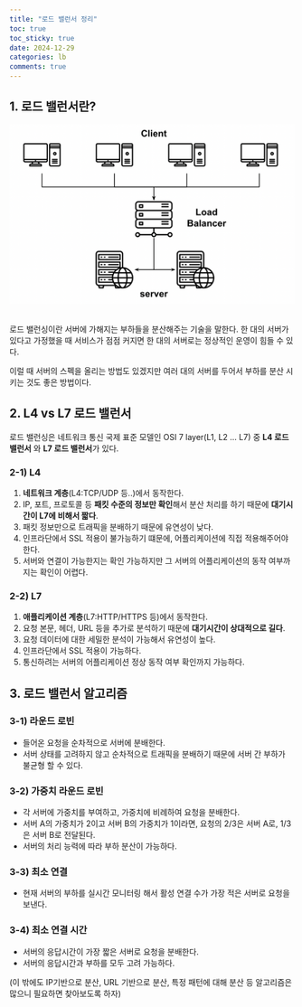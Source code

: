 ```yaml
---
title: "로드 밸런서 정리"
toc: true
toc_sticky: true
date: 2024-12-29
categories: lb
comments: true
---
```


## 1. 로드 밸런서란?
<p>
	<img src = "/assets/images/network/lb/LoadBalancer(1).png">
</p>
<br/>
로드 밸런싱이란 서버에 가해지는 부하들을 분산해주는 기술을 말한다. 한 대의 서버가 있다고 가정했을 때 서비스가 점점 커지면 한 대의 서버로는 정상적인 운영이 힘들 수 있다.

이럴 때 서버의 스펙을 올리는 방법도 있겠지만 여러 대의 서버를 두어서 부하를 분산 시키는 것도 좋은 방법이다.

## 2. L4 vs L7 로드 밸런서
로드 밸런싱은 네트워크 통신 국제 표준 모델인 OSI 7 layer(L1, L2 ... L7) 중 **L4 로드 밸런서** 와 **L7 로드 밸런서**가 있다.

### 2-1) L4
1. **네트워크 계층**(L4:TCP/UDP 등..)에서 동작한다.
2. IP, 포트, 프로토콜 등 **패킷 수준의 정보만 확인**해서 분산 처리를 하기 때문에 **대기시간이 L7에 비해서 짧다**.
3. 패킷 정보만으로 트래픽을 분배하기 때문에 유연성이 낮다.
4. 인프라단에서 SSL 적용이 불가능하기 떄문에, 어플리케이션에 직접 적용해주어야 한다.
5. 서버와 연결이 가능한지는 확인 가능하지만 그 서버의 어플리케이션의 동작 여부까지는 확인이 어렵다.

### 2-2) L7
1. **애플리케이션 계층**(L7:HTTP/HTTPS 등)에서 동작한다.
2. 요청 본문, 헤더, URL 등을 추가로 분석하기 때문에 **대기시간이 상대적으로 길다**.
3. 요청 데이터에 대한 세밀한 분석이 가능해서 유연성이 높다.
4. 인프라단에서 SSL 적용이 가능하다.
5. 통신하려는 서버의 어플리케이션 정상 동작 여부 확인까지 가능하다.

## 3. 로드 밸런서 알고리즘
### 3-1) 라운드 로빈
- 들어온 요청을 순차적으로 서버에 분배한다.
- 서버 상태를 고려하지 않고 순차적으로 트래픽을 분배하기 때문에 서버 간 부하가 불균형 할 수 있다.

### 3-2) 가중치 라운드 로빈
- 각 서버에 가중치를 부여하고, 가중치에 비례하여 요청을 분배한다.
- 서버 A의 가중치가 2이고 서버 B의 가중치가 1이라면, 요청의 2/3은 서버 A로, 1/3은 서버 B로 전달된다.
- 서버의 처리 능력에 따라 부하 분산이 가능하다.

### 3-3) 최소 연결
- 현재 서버의 부하를 실시간 모니터링 해서 활성 연결 수가 가장 적은 서버로 요청을 보낸다.

### 3-4) 최소 연결 시간
- 서버의 응답시간이 가장 짧은 서버로 요청을 분배한다.
- 서버의 응답시간과 부하를 모두 고려 가능하다.


(이 밖에도 IP기반으로 분산, URL 기반으로 분산, 특정 패턴에 대해 분산 등 알고리즘은 많으니 필요하면 찾아보도록 하자)